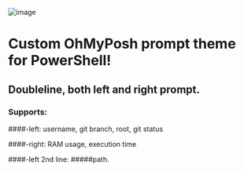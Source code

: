 
![image](https://github.com/user-attachments/assets/59aada91-33ea-4ebe-87e2-256241baf49a)

  # Custom OhMyPosh prompt theme for PowerShell!

  ## Doubleline, both left and right prompt.
  
### Supports:
    
   ####-left: 
    username, 
    git branch, 
    root, 
    git status 
        
   ####-right: 
    RAM usage, 
    execution time 

   ####-left 2nd line: 
    #####path.
